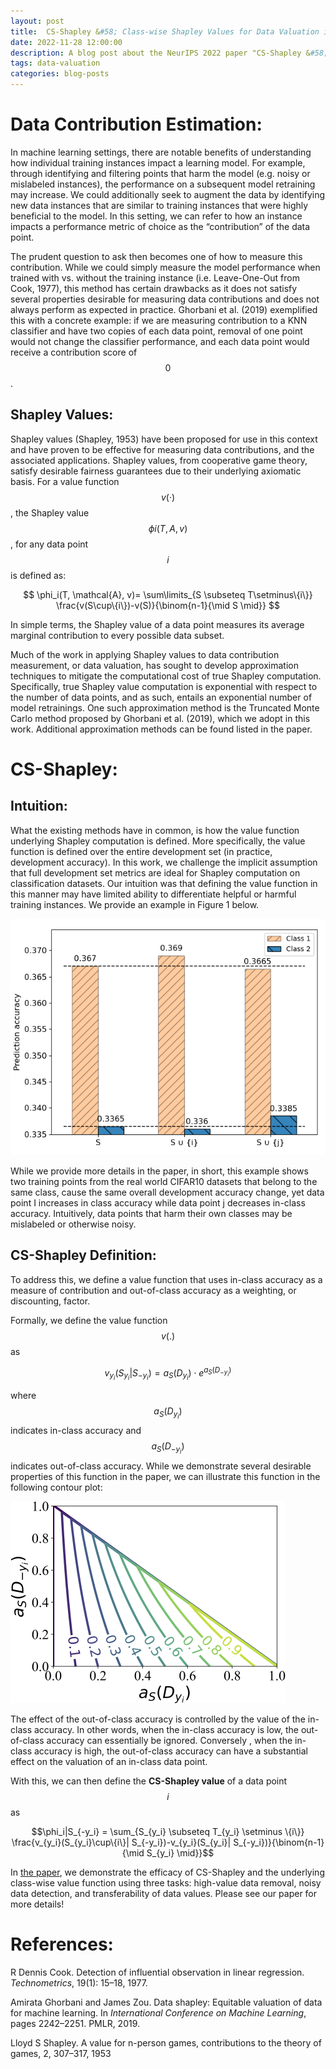 ```yaml
---
layout: post
title:  CS-Shapley &#58; Class-wise Shapley Values for Data Valuation in Classification
date: 2022-11-28 12:00:00
description: A blog post about the NeurIPS 2022 paper "CS-Shapley &#58; Class-wise Shapley Values for Data Valuation in Classification"
tags: data-valuation
categories: blog-posts
---
```

      
# Data Contribution Estimation:
In machine learning settings, there are notable benefits of understanding how individual training instances impact a learning model. For example, through identifying and filtering points that harm the model (e.g. noisy or mislabeled instances), the performance on a subsequent model retraining may increase. We could additionally seek to augment the data by identifying new data instances that are similar to training instances that were highly beneficial to the model. In this setting, we can refer to how an instance impacts a performance metric of choice as the “contribution” of the data point.

The prudent question to ask then becomes one of how to measure this contribution. While we could simply measure the model performance when trained with vs. without the training instance (i.e. Leave-One-Out from Cook, 1977), this method has certain drawbacks as it does not satisfy several properties desirable for measuring data contributions and does not always perform as expected in practice. Ghorbani et al. (2019) exemplified this with a concrete example: if we are measuring contribution to a KNN classifier and have two copies of each data point, removal of one point would not change the classifier performance, and each data point would receive a contribution score of $$0$$. 

## Shapley Values: 
Shapley values (Shapley, 1953) have been proposed for use in this context and have proven to be effective for measuring data contributions, and the associated applications. Shapley values, from cooperative game theory, satisfy desirable fairness guarantees due to their underlying axiomatic basis. For a value function $$v(·)$$, the Shapley value $$\phi i(T, A, v)$$, for any data point $$i$$ is defined as:

$$
\phi_i(T, \mathcal{A}, v)= \sum\limits_{S \subseteq T\setminus\{i\}} \frac{v(S\cup\{i\})-v(S)}{\binom{n-1}{\mid S \mid}}
$$

In simple terms, the Shapley value of a data point measures its average marginal contribution to every possible data subset.

Much of the work in applying Shapley values to data contribution measurement, or data valuation, has sought to develop approximation techniques to mitigate the computational cost of true Shapley computation. Specifically, true Shapley value computation is exponential with respect to the number of data points, and as such, entails an exponential number of model retrainings. One such approximation method is the Truncated Monte Carlo method proposed by Ghorbani et al. (2019), which we adopt in this work. Additional approximation methods can be found listed in the paper.

# CS-Shapley: 
## Intuition:
What the existing methods have in common, is how the value function underlying Shapley computation is defined. More specifically, the value function is defined over the entire development set (in practice, development accuracy). In this work, we challenge the implicit assumption that full development set metrics are ideal for Shapley computation on classification datasets. Our intuition was that defining the value function in this manner may have limited ability to differentiate helpful or harmful training instances. We provide an example in Figure 1 below.

![](/assets/img/cs-shapley-fig-1.png)

While we provide more details in the paper, in short, this example shows two training points from the real world CIFAR10 datasets that belong to the same class, cause the same overall development accuracy change, yet data point I increases in class accuracy while data point j decreases in-class accuracy. Intuitively, data points that harm their own classes may be mislabeled or otherwise noisy.	

## CS-Shapley Definition:

To address this, we define a value function that uses in-class accuracy as a measure of contribution and out-of-class accuracy as a weighting, or discounting, factor. 

Formally, we define the value function $$v(.)$$ as 

$$v_{y_i}(S_{y_i}|S_{-y_i}) = a_S(D_{y_i})\cdot e^{a_S(D_{-y_i})}$$

where $$a_S(D_{y_i})$$ indicates in-class accuracy and $$a_S(D_{-y_i})$$ indicates out-of-class accuracy. While we demonstrate several desirable properties of this function in the paper, we can illustrate this function in the following contour plot:

![](/assets/img/fig-cd-contourplot.png)

The effect of the out-of-class accuracy is controlled by the value of the in-class accuracy. In other words, when the in-class accuracy is low, the out-of-class accuracy can essentially be ignored. Conversely , when the in-class accuracy is high, the out-of-class accuracy can have a substantial effect on the valuation of an in-class data point.

With this, we can then define the **CS-Shapley value** of a data point $$i$$ as

$$\phi_i|S_{-y_i} = \sum_{S_{y_i} \subseteq T_{y_i} \setminus \{i\}} \frac{v_{y_i}(S_{y_i}\cup\{i\}| S_{-y_i})-v_{y_i}(S_{y_i}| S_{-y_i})}{\binom{n-1}{\mid S_{y_i} \mid}}$$

In [the paper](https://arxiv.org/pdf/2211.06800.pdf), we demonstrate the efficacy of CS-Shapley and the underlying class-wise value function using three tasks: high-value data removal, noisy data detection, and transferability of data values. Please see our paper for more details!

# References: 

R Dennis Cook. Detection of influential observation in linear regression. *Technometrics*, 19(1):
15–18, 1977.

Amirata Ghorbani and James Zou. Data shapley: Equitable valuation of data for machine
learning. In *International Conference on Machine Learning*, pages 2242–2251. PMLR, 2019.

Lloyd S Shapley. A value for n-person games, contributions to the theory of games, 2, 307–317, 1953
